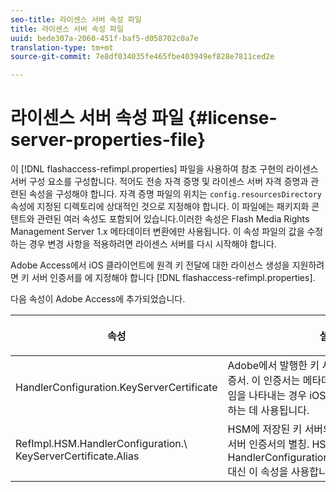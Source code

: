 ```yaml
---
seo-title: 라이센스 서버 속성 파일
title: 라이센스 서버 속성 파일
uuid: bede307a-2060-451f-baf5-d058702c0a7e
translation-type: tm+mt
source-git-commit: 7e8df034035fe465fbe403949ef828e7811ced2e

---
```



# 라이센스 서버 속성 파일 {#license-server-properties-file}

이 [!DNL flashaccess-refimpl.properties] 파일을 사용하여 참조 구현의 라이센스 서버 구성 요소를 구성합니다. 적어도 전송 자격 증명 및 라이센스 서버 자격 증명과 관련된 속성을 구성해야 합니다. 자격 증명 파일의 위치는 `config.resourcesDirectory` 속성에 지정된 디렉토리에 상대적인 것으로 지정해야 합니다. 이 파일에는 패키지화 콘텐트와 관련된 여러 속성도 포함되어 있습니다.이러한 속성은 Flash Media Rights Management Server 1.x 메타데이터 변환에만 사용됩니다. 이 속성 파일의 값을 수정하는 경우 변경 사항을 적용하려면 라이센스 서버를 다시 시작해야 합니다.

Adobe Access에서 iOS 클라이언트에 원격 키 전달에 대한 라이선스 생성을 지원하려면 키 서버 인증서를 에 지정해야 합니다 [!DNL flashaccess-refimpl.properties].

다음 속성이 Adobe Access에 추가되었습니다.

<table frame="all" colsep="1" rowsep="1" class="+ topic/table adobe-d/table " id="table_xz2_lwy_n4"> 
 <thead class="- topic/thead "> 
  <tr rowsep="1" class="- topic/row "> 
   <th colname="1" class="- topic/entry entry"> <p class="- topic/p ">속성 </p> </th> 
   <th colname="2" class="- topic/entry entry"> <p class="- topic/p ">설명 </p> </th> 
  </tr> 
 </thead>
 <tbody class="- topic/tbody "> 
  <tr rowsep="1" class="- topic/row "> 
   <td colname="1" class="- topic/entry "><span class="codeph"> HandlerConfiguration.KeyServerCertificate</span> </td> 
   <td colname="2" class="- topic/entry "> Adobe에서 발행한 키 서버의 라이센스 서버 인증서. 이 인증서는 메타데이터가 키 서버가 필수임을 나타내는 경우 iOS 장치의 라이센스를 생성하는 데 사용됩니다. </td> 
  </tr> 
  <tr rowsep="0" class="- topic/row "> 
   <td colname="1" class="- topic/entry "><span class="codeph"> RefImpl.HSM.HandlerConfiguration.\ KeyServerCertificate.Alias</span> </td> 
   <td colname="2" class="- topic/entry ">HSM에 저장된 키 서버의 Adobe 발급 라이센스 서버 인증서의 별칭. HSM이 활성화되면 HandlerConfiguration.KeyServerCertificate 대신 이 속성을 <span class="codeph"> 사용합니다</span>. </td> 
  </tr> 
 </tbody> 
</table>

